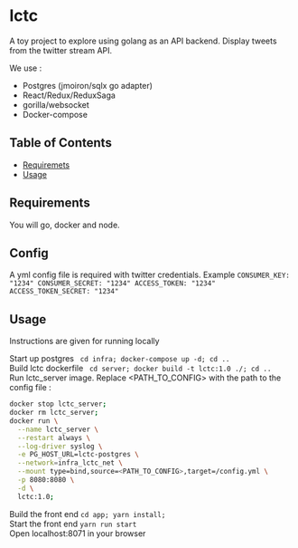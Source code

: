 # lctc
A toy project to explore using golang as an API backend.
Display tweets from the twitter stream API.

We use :
- Postgres (jmoiron/sqlx go adapter)
- React/Redux/ReduxSaga
- gorilla/websocket
- Docker-compose

## Table of Contents

* [Requiremets](#install)
* [Usage](#usage)

## Requirements

You will go, docker and node.

## Config

A yml config file is required with twitter credentials. Example
`
CONSUMER_KEY: "1234"
CONSUMER_SECRET: "1234"
ACCESS_TOKEN: "1234"
ACCESS_TOKEN_SECRET: "1234"
`

## Usage

Instructions are given for running locally

Start up postgres               ` cd infra; docker-compose up -d; cd ..` <br>
Build lctc dockerfile           ` cd server; docker build -t lctc:1.0 ./; cd ..` <br>
Run lctc_server image. Replace <PATH_TO_CONFIG> with the path to the config file :
```bash
docker stop lctc_server;
docker rm lctc_server;
docker run \
  --name lctc_server \
  --restart always \
  --log-driver syslog \
  -e PG_HOST_URL=lctc-postgres \
  --network=infra_lctc_net \
  --mount type=bind,source=<PATH_TO_CONFIG>,target=/config.yml \
  -p 8080:8080 \
  -d \
  lctc:1.0;
```
Build the front end            ` cd app; yarn install; ` <br>
Start the front end            ` yarn run start ` <br>
Open  localhost:8071 in your browser
